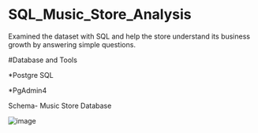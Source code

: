# SQL_Music_Store_Analysis
Examined the dataset with SQL and help the store understand its business growth by answering simple questions.

#Database and Tools

*Postgre SQL

*PgAdmin4

Schema- Music Store Database

![image](https://github.com/user-attachments/assets/e3470478-ca1b-4ddb-970d-8bf63e0caeb6)
